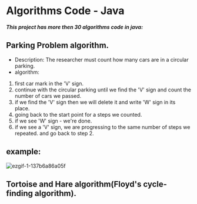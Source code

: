 # Algorithms Code - Java
***This project has more then 30 algorithms code in java:***
## Parking Problem algorithm.
- Description: The researcher must count how many cars are in a circular parking.
- algorithm:
1. first car mark in the 'V' sign.
2. continue with the circular parking until we find the 'V' sign and count the number of cars we passed.
3. if we find the 'V' sign then we will delete it and write 'W' sign in its place.
4. going back to the start point for a steps we counted.
5. if we see 'W' sign - we're done.
6. if we see a 'V' sign, we are progressing to the same number of steps we repeated. and go back to step 2.

## example:
![ezgif-1-137b6a86a05f](https://user-images.githubusercontent.com/40535130/63094414-ff2ea480-bf70-11e9-9444-da17572c8cb3.gif)






## Tortoise and Hare algorithm(Floyd's cycle-finding algorithm).


